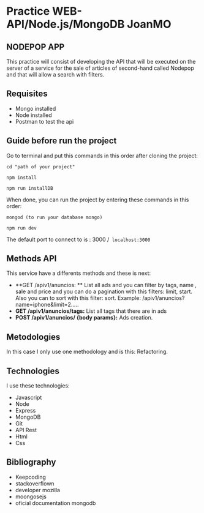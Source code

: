 # Practice WEB-API/Node.js/MongoDB JoanMO

## NODEPOP APP

This practice will consist of developing the API that will be executed on the server of a service for the sale of articles of second-hand called Nodepop and that will allow a search with filters.

## Requisites
- Mongo installed
- Node installed
- Postman to test the api

## Guide before run the project

Go to terminal and put this commands in this order after cloning the project:

```
cd "path of your project"
```

```
npm install
```

```
npm run installDB
```

When done, you can run the project by entering these commands in this order:

```
mongod (to run your database mongo)
```

```
npm run dev
```

The default port to connect to is : 3000 /` localhost:3000`

## Methods API

This service have a differents methods and these is next:

- **GET /apiv1/anuncios: ** List all ads and you can filter by tags, name , sale and price and you can do a pagination with this filters: limit, start. Also you can to sort with this filter: sort. Example: /apiv1/anuncios?name=iphone&limit=2.....
- **GET /apiv1/anuncios/tags:** List all tags that there are in ads
- **POST /apiv1/anuncios/ {body params}:** Ads creation.

## Metodologies
In this case I only use one methodology and is this: Refactoring.

## Technologies
I use these technologies:
- Javascript
- Node
- Express
- MongoDB
- Git
- API Rest
- Html
- Css

## Bibliography
 - Keepcoding
 - stackoverflown
 - developer mozilla
 - moongosejs
 - oficial documentation mongodb